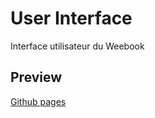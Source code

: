 # User Interface

Interface utilisateur du Weebook

## Preview

[Github pages](http://weebook-org.github.io/ui/)

